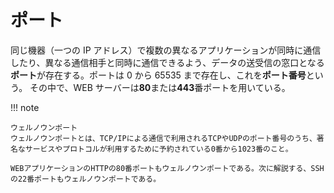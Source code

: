 # ポート

同じ機器（一つの IP アドレス）で複数の異なるアプリケーションが同時に通信したり、異なる通信相手と同時に通信できるよう、データの送受信の窓口となる**ポート**が存在する。ポートは 0 から 65535 まで存在し、これを**ポート番号**という。
その中で、WEB サーバーは**80**または**443**番ポートを用いている。

!!! note

    ウェルノウンポート
    ウェルノウンポートとは、TCP/IPによる通信で利用されるTCPやUDPのポート番号のうち、著名なサービスやプロトコルが利用するために予約されている0番から1023番のこと。

    WEBアプリケーションのHTTPの80番ポートもウェルノウンポートである。次に解説する、SSHの22番ポートもウェルノウンポートである。
